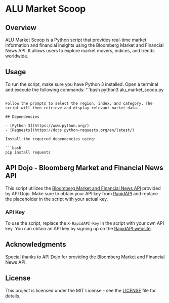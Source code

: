 # ALU Market Scoop

## Overview

ALU Market Scoop is a Python script that provides real-time market information and financial insights using the Bloomberg Market and Financial News API. It allows users to explore market movers, indices, and trends worldwide.

## Usage

To run the script, make sure you have Python 3 installed. Open a terminal and execute the following commands:
'''bash
python3 alu_market_scoop.py
```

Follow the prompts to select the region, index, and category. The script will then retrieve and display relevant market data.

## Dependencies

- [Python 3](https://www.python.org/)
- [Requests](https://docs.python-requests.org/en/latest/)

Install the required dependencies using:

```bash
pip install requests
```

## API Dojo - Bloomberg Market and Financial News API

This script utilizes the [Bloomberg Market and Financial News API](https://rapidapi.com/ApiDojo/api/bloomberg-market-and-financial-news) provided by API Dojo. Make sure to obtain your API key from [RapidAPI](https://rapidapi.com/) and replace the placeholder in the script with your actual key.

### API Key

To use the script, replace the `X-RapidAPI-Key` in the script with your own API key. You can obtain an API key by signing up on the [RapidAPI website](https://rapidapi.com/).

## Acknowledgments

Special thanks to API Dojo for providing the Bloomberg Market and Financial News API.

## License

This project is licensed under the MIT License - see the [LICENSE](LICENSE) file for details.
